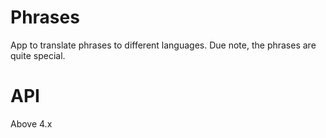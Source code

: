 Phrases
=======

App to translate phrases to different languages.
Due note, the phrases are quite special.


API
=======

Above 4.x
